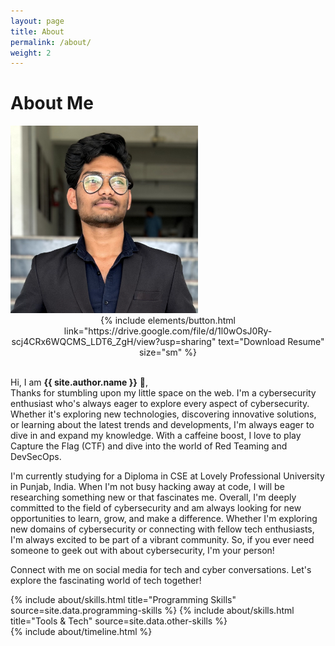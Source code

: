 ```yaml
---
layout: page
title: About
permalink: /about/
weight: 2
---
```


# **About Me**

<img src="/assets/naprofile.png" width="300px" class="wow animated jackInTheBox" data-wow-delay=".2s">

<center>{% include elements/button.html link="https://drive.google.com/file/d/1l0wOsJ0Ry-scj4CRx6WQCMS_LDT6_ZgH/view?usp=sharing" text="Download Resume" size="sm" %}
</center><br>

Hi, I am **{{ site.author.name }}** :wave:,<br>
Thanks for stumbling upon my little space on the web. I'm a cybersecurity enthusiast who's always eager to explore every aspect of cybersecurity. Whether it's exploring new technologies, discovering innovative solutions, or learning about the latest trends and developments, I'm always eager to dive in and expand my knowledge. With a caffeine boost, I love to play Capture the Flag (CTF) and dive into the world of Red Teaming and DevSecOps. 

I'm currently studying for a Diploma in CSE at Lovely Professional University in Punjab, India. When I'm not busy hacking away at code, I will be researching something new or that fascinates me. Overall, I'm deeply committed to the field of cybersecurity and am always looking for new opportunities to learn, grow, and make a difference. Whether I'm exploring new domains of cybersecurity or connecting with fellow tech enthusiasts, I'm always excited to be part of a vibrant community. So, if you ever need someone to geek out with about cybersecurity, I'm your person!

Connect with me on social media for tech and cyber conversations. Let's explore the fascinating world of tech together!



<div class="row">
{% include about/skills.html title="Programming Skills" source=site.data.programming-skills %}
{% include about/skills.html title="Tools & Tech" source=site.data.other-skills %}
</div> 



<div class="row">
{% include about/timeline.html %}
</div>


